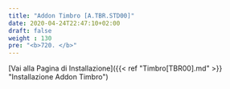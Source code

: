 ```yaml
---
title: "Addon Timbro [A.TBR.STD00]"
date: 2020-04-24T22:47:10+02:00
draft: false
weight : 130
pre: "<b>720. </b>"
---
```


[Vai alla Pagina di Installazione]({{< ref "Timbro[TBR00].md" >}} "Installazione Addon Timbro")

